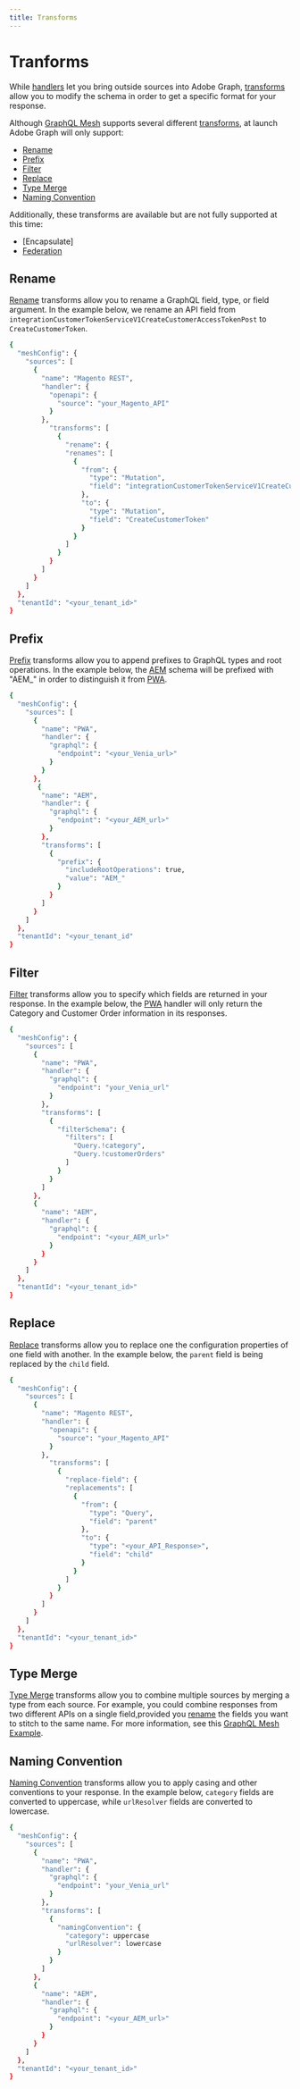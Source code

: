 ```yaml
---
title: Transforms
---
```


# Tranforms

While [handlers] let you bring outside sources into Adobe Graph, [transforms] allow you to modify the schema in order to get a specific format for your response.

Although [GraphQL Mesh] supports several different [transforms], at launch Adobe Graph will only support:

-  [Rename](#rename)
-  [Prefix](#prefix)
-  [Filter](#filter)
-  [Replace](#replace)
-  [Type Merge](#type-merge)
-  [Naming Convention](#naming-convention)

Additionally, these transforms are available but are not fully supported at this time:

-  [Encapsulate]
-  [Federation]

## Rename

[Rename] transforms allow you to rename a GraphQL field, type, or field argument. In the example below, we rename an API field from `integrationCustomerTokenServiceV1CreateCustomerAccessTokenPost` to `CreateCustomerToken`.

```bash
{
  "meshConfig": {
    "sources": [
      {
        "name": "Magento REST",
        "handler": {
          "openapi": {
            "source": "your_Magento_API"
          }
        },
          "transforms": [
            {
              "rename": {
              "renames": [
                {
                  "from": {
                    "type": "Mutation",
                    "field": "integrationCustomerTokenServiceV1CreateCustomerAccessTokenPost"
                  },
                  "to": {
                    "type": "Mutation",
                    "field": "CreateCustomerToken"
                  }
                }
              ]
            }
          }
        ]
      }
    ]
  },
  "tenantId": "<your_tenant_id>"
}
```

## Prefix

[Prefix] transforms allow you to append prefixes to GraphQL types and root operations. In the example below, the [AEM] schema will be prefixed with "AEM_" in order to distinguish it from [PWA].

```bash
{
  "meshConfig": {
    "sources": [
      {
        "name": "PWA",
        "handler": {
          "graphql": {
            "endpoint": "<your_Venia_url>"
          }
        }
      },
       {
        "name": "AEM",
        "handler": {
          "graphql": {
            "endpoint": "<your_AEM_url>"
          }
        },
        "transforms": [
          {
            "prefix": {
              "includeRootOperations": true,
              "value": "AEM_"
            }
          }
        ]
      }
    ]
  },
  "tenantId": "<your_tenant_id"
}
```

## Filter

[Filter] transforms allow you to specify which fields are returned in your response. In the example below, the [PWA] handler will only return the Category and Customer Order information in its responses.

```bash
{
  "meshConfig": {
    "sources": [
      {
        "name": "PWA",
        "handler": {
          "graphql": {
            "endpoint": "your_Venia_url"
          }
        },
        "transforms": [
          {
            "filterSchema": {
              "filters": [
                "Query.!category",
                "Query.!customerOrders"
              ]
            }
          }
        ]
      },
      {
        "name": "AEM",
        "handler": {
          "graphql": {
            "endpoint": "<your_AEM_url>"
          }
        }
      }
    ]
  },
  "tenantId": "<your_tenant_id>"
}
```

## Replace

[Replace] transforms allow you to replace one the configuration properties of one field with another. In the example below, the `parent` field is being replaced by the `child` field.

```bash
{
  "meshConfig": {
    "sources": [
      {
        "name": "Magento REST",
        "handler": {
          "openapi": {
            "source": "your_Magento_API"
          }
        },
          "transforms": [
            {
              "replace-field": {
              "replacements": [
                {
                  "from": {
                    "type": "Query",
                    "field": "parent"
                  },
                  "to": {
                    "type": "<your_API_Response>",
                    "field": "child"
                  }
                }
              ]
            }
          }
        ]
      }
    ]
  },
  "tenantId": "<your_tenant_id>"
}
```

## Type Merge

[Type Merge] transforms allow you to combine multiple sources by merging a type from each source. For example, you could combine responses from two different APIs on a single field,provided you [rename] the fields you want to stitch to the same name. For more information, see this [GraphQL Mesh Example].

<!-- I couldn't really come up with an example here, so linking out made more sense to me. -->

## Naming Convention

[Naming Convention] transforms allow you to apply casing and other conventions to your response. In the example below, `category` fields are converted to uppercase, while `urlResolver` fields are converted to lowercase.


```bash
{
  "meshConfig": {
    "sources": [
      {
        "name": "PWA",
        "handler": {
          "graphql": {
            "endpoint": "your_Venia_url"
          }
        },
        "transforms": [
          {
            "namingConvention": {
              "category": uppercase
              "urlResolver": lowercase
            }
          }
        ]
      },
      {
        "name": "AEM",
        "handler": {
          "graphql": {
            "endpoint": "<your_AEM_url>"
          }
        }
      }
    ]
  },
  "tenantId": "<your_tenant_id>"
}
```

<!-- Link Definitions -->
[AEM]: https://experienceleague.adobe.com/docs/experience-manager-cloud-service.html
[PWA]: https://developer.adobe.com/commerce/pwa-studio/
[Rename]: https://www.graphql-mesh.com/docs/transforms/rename
[GraphQL Mesh]: https://www.graphql-mesh.com/docs/getting-started/introduction
[handlers]: ../gateway/source-handlers.md
[transforms]: https://www.graphql-mesh.com/docs/transforms/transforms-introduction
[Prefix]: https://www.graphql-mesh.com/docs/transforms/prefix
[Rename]: https://www.graphql-mesh.com/docs/transforms/rename
[Filter]: https://www.graphql-mesh.com/docs/transforms/filter-schema
[Replace]: https://www.graphql-mesh.com/docs/transforms/replace-field
[Type Merge]: https://www.graphql-mesh.com/docs/transforms/type-merging
[Naming Convention]: https://www.graphql-mesh.com/docs/transforms/naming-convention
[Federation]: https://www.graphql-mesh.com/docs/transforms/federation
[Encaspsulate]: https://www.graphql-mesh.com/docs/transforms/encapsulate
[GraphQL Mesh Example]: https://www.graphql-mesh.com/docs/recipes/multiple-apis#merging-types-from-different-sources-using-type-merging